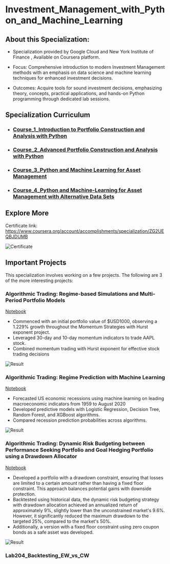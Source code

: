 # Investment_Management_with_Python_and_Machine_Learning


## About this Specialization:

+ Specialization provided by Google Cloud and New York Institute of Finance , Available on Coursera platform.

+ Focus: Comprehensive introduction to modern Investment Management methods with an emphasis on data science and machine learning techniques for enhanced investment decisions.

+ Outcomes: Acquire tools for sound investment decisions, emphasizing theory, concepts, practical applications, and hands-on Python programming through dedicated lab sessions.



## Specialization Curriculum
+ ### [Course_1_Introduction to Portfolio Construction and Analysis with Python](https://github.com/ktchan33GBC/Investment_Management_with_Python_and_Machine_Learning/tree/main/Course_1_Introduction%20to%20Portfolio%20Construction%20and%20Analysis%20with%20Python)
+ ### [Course_2_Advanced Portfolio Construction and Analysis with Python](https://github.com/ktchan33GBC/Investment_Management_with_Python_and_Machine_Learning/tree/main/Course_2_Advanced%20Portfolio%20Construction%20and%20Analysis%20with%20Python)
+ ### [Course_3_Python and Machine Learning for Asset Management](https://github.com/ktchan33GBC/Investment_Management_with_Python_and_Machine_Learning/tree/main/Course_3_Python%20and%20Machine%20Learning%20for%20Asset%20Management)
+ ### [Course_4_Python and Machine-Learning for Asset Management with Alternative Data Sets](https://github.com/ktchan33GBC/Investment_Management_with_Python_and_Machine_Learning/tree/main/Course_4_Python%20and%20Machine-Learning%20for%20Asset%20Management%20with%20Alternative%20Data%20Sets)

## Explore More
Certificate link: https://www.coursera.org/account/accomplishments/specialization/ZG2UEQBJDUMB

![Certificate](https://github.com/ktchan33GBC/Investment_Management_with_Python_and_Machine_Learning/blob/main/img/Specialization_Certificate_Coursera_Investment%20Management%20with%20Python%20and%20Machine%20Learning%20Specialization.jpg)

<!-- USAGE EXAMPLES -->

## Important Projects

This specialization involves working on a few projects. The following are 3 of the more interesting projects:



### Algorithmic Trading: Regime-based Simulations and Multi-Period Portfolio Models

[Notebook](https://github.com/ktchan33GBC/gcp_machine_learning_for_trading/blob/main/Course_2_Using_Machine_Learning_in_Trading_and_Finance/4.Build_a_momentum-based_trading_model_and_back_test_it/momentum_backtest_making_money.ipynb) 

+ Commenced with an initial portfolio value of $USD1000, observing a 1.229% growth throughout the Momentum Strategies with Hurst exponent project.
+ Leveraged 30-day and 10-day momentum indicators to trade AAPL stock.
+ Combined momentum trading with Hurst exponent for effective stock trading decisions

![Result](https://github.com/ktchan33GBC/Investment_Management_with_Python_and_Machine_Learning/blob/main/img/result_Regime_based%20Simulations_and_Multi_Period_Portfolio_Models.png)



### Algorithmic Trading: Regime Prediction with Machine Learning
[Notebook](https://github.com/ktchan33GBC/gcp_machine_learning_for_trading/blob/main/Course_2_Using_Machine_Learning_in_Trading_and_Finance/6.Build_a_pair_trading_strategy_prediction_model_and_back_test_it/pairs_trading.ipynb)


+ Forecasted US economic recessions using machine learning on leading macroeconomic indicators from 1959 to August 2020
+ Developed predictive models with Logistic Regression, Decision Tree, Random Forest, and XGBoost algorithms.
+ Compared recession prediction probabilities across algorithms.


![Result](https://github.com/ktchan33GBC/Investment_Management_with_Python_and_Machine_Learning/blob/main/img/result_Regime_Prediction_with_ML.png)


### Algorithmic Trading: Dynamic Risk Budgeting between Performance Seeking Portfolio and Goal Hedging Portfolio using a Drawdown Allocator

[Notebook](https://github.com/ktchan33GBC/Investment_Management_with_Python_and_Machine_Learning/blob/main/Course_1_Introduction%20to%20Portfolio%20Construction%20and%20Analysis%20with%20Python/Notebook/Lab129_Dynamic_risk_budgeting_between_PSP_%26_LHP.ipynb)


+ Developed a portfolio with a drawdown constraint, ensuring that losses are limited to a certain amount rather than having a fixed floor constraint. This approach balances potential gains with downside protection.
+ Backtested using historical data, the dynamic risk budgeting strategy with drawdown allocation achieved an annualized return of approximately 9%, slightly lower than the unconstrained market's 9.6%. However, it significantly reduced the maximum drawdown to the targeted 25%, compared to the market's 50%.
+ Additionally, a version with a fixed floor constraint using zero coupon bonds as a safe asset was developed.

![Result](https://github.com/ktchan33GBC/Investment_Management_with_Python_and_Machine_Learning/blob/main/img/result_Backtest_Dynamic_Risk_Budgeting_Drawdown_Allocator.png)

### Lab204_Backtesting_EW_vs_CW